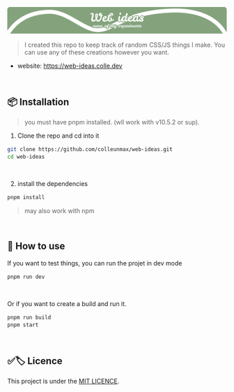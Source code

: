 <a name="top"></a>
![cc music lib](banner.svg)

> I created this repo to keep track of random CSS/JS things I make. You can use any of these creations however you want.  

- website: https://web-ideas.colle.dev

<br>

## 📦 Installation

> you must have pnpm installed. (wll work with v10.5.2 or sup).

1. Clone the repo and cd into it
```bash
git clone https://github.com/colleunmax/web-ideas.git
cd web-ideas
```

<br>

2. install the dependencies
```bash
pnpm install
```
> may also work with npm

<br>

## 📃 How to use

If you want to test things, you can run the projet in dev mode
```bash
pnpm run dev
```

<br>

Or if you want to create a build and run it.
```bash
pnpm run build
pnpm start
```

<br>

## ✅🏷️ Licence
This project is under the [MIT LICENCE](LICENCE).